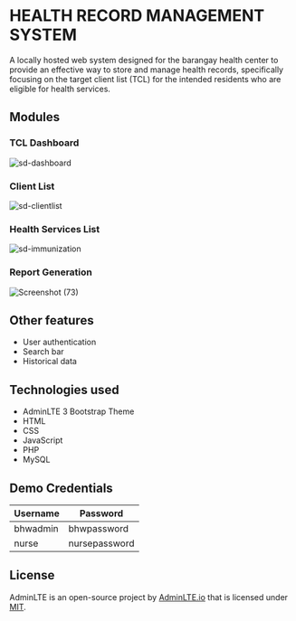 # HEALTH RECORD MANAGEMENT SYSTEM
A locally hosted web system designed for the barangay health center to provide an effective way to store and manage health records, specifically focusing on the target client list (TCL) for the intended residents who are eligible for health services.


## Modules
### TCL Dashboard
![sd-dashboard](https://github.com/user-attachments/assets/2bdfe519-1018-4458-b0c9-0b07477fd8ef)
### Client List 
![sd-clientlist](https://github.com/user-attachments/assets/97b1d4e1-6c12-45e0-ace0-e5c377b92d5c)
### Health Services List 
![sd-immunization](https://github.com/user-attachments/assets/c1366636-c47a-4ec5-a8ab-ff8d4fbd3dec)
### Report Generation
![Screenshot (73)](https://github.com/user-attachments/assets/c8d60189-1660-4aac-8679-5a84d981ae33)


## Other features
- User authentication
- Search bar
- Historical data

## Technologies used
- AdminLTE 3 Bootstrap Theme
- HTML
- CSS 
- JavaScript 
- PHP  
- MySQL

## Demo Credentials
| Username      | Password       |
| ------------- | -------------- |
| bhwadmin      | bhwpassword    |
| nurse         | nursepassword  |

## License
AdminLTE is an open-source project by [AdminLTE.io](https://adminlte.io/) that is licensed under [MIT](https://opensource.org/license/MIT).
